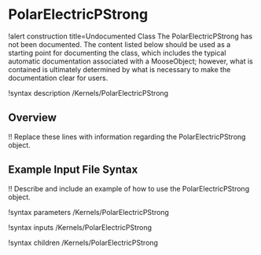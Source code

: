 # PolarElectricPStrong

!alert construction title=Undocumented Class
The PolarElectricPStrong has not been documented. The content listed below should be used as a starting point for
documenting the class, which includes the typical automatic documentation associated with a
MooseObject; however, what is contained is ultimately determined by what is necessary to make the
documentation clear for users.

!syntax description /Kernels/PolarElectricPStrong

## Overview

!! Replace these lines with information regarding the PolarElectricPStrong object.

## Example Input File Syntax

!! Describe and include an example of how to use the PolarElectricPStrong object.

!syntax parameters /Kernels/PolarElectricPStrong

!syntax inputs /Kernels/PolarElectricPStrong

!syntax children /Kernels/PolarElectricPStrong
